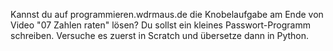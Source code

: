Kannst du auf programmieren.wdrmaus.de die Knobelaufgabe am Ende von Video "07 Zahlen raten" lösen?
Du sollst ein kleines Passwort-Programm schreiben.
Versuche es zuerst in Scratch und übersetze dann in Python.

